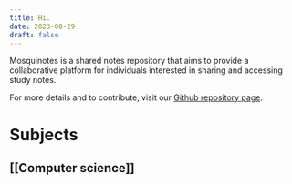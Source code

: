 ```yaml
---
title: Hi.
date: 2023-08-29
draft: false
---
```


Mosquinotes is a shared notes repository that aims to provide a collaborative platform for individuals interested in sharing and accessing study notes. 

For more details and to contribute, visit our [Github repository page](https://github.com/EXSPIRAVIT1104OFFICIAL/mosquinotes).

# Subjects

## [[Computer science]]